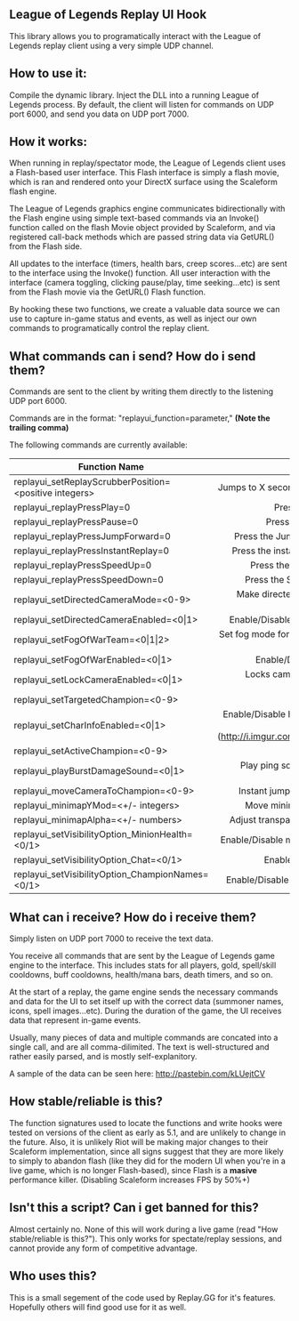## League of Legends Replay UI Hook

This library allows you to programatically interact with the League of Legends replay client using a very simple UDP channel.

## How to use it:
Compile the dynamic library. Inject the DLL into a running League of Legends process. By default, the client will listen for commands on UDP port 6000, and send you data on UDP port 7000.

## How it works:

When running in replay/spectator mode, the League of Legends client uses a Flash-based user interface. This Flash interface is simply a flash movie, which is ran and rendered onto your DirectX surface using the Scaleform flash engine.

The League of Legends graphics engine communicates bidirectionally with the Flash engine using simple text-based commands via an Invoke() function called on the flash Movie object provided by Scaleform, and via registered call-back methods which are passed string data via GetURL() from the Flash side.

All updates to the interface (timers, health bars, creep scores...etc) are sent to the interface using the Invoke() function.
All user interaction with the interface (camera toggling, clicking pause/play, time seeking...etc) is sent from the Flash movie via the GetURL() Flash function.

By hooking these two functions, we create a valuable data source we can use to capture in-game status and events, as well as inject our own commands to programatically control the replay client.

## What commands can i send? How do i send them?
Commands are sent to the client by writing them directly to the listening UDP port 6000. 

Commands are in the format: "replayui_function=parameter," **(Note the trailing comma)**

The following commands are currently available:

| Function Name        |Purpose  |
| ------------- |-----:|
|	replayui_setReplayScrubberPosition=\<positive integers>	|	Jumps to X seconds into the game.	|
|	replayui_replayPressPlay=0	|	Press the Play button.	|
|	replayui_replayPressPause=0	|	Press the Pause button.	|
|	replayui_replayPressJumpForward=0	|	Press the Jump-to-live button.	|
|	replayui_replayPressInstantReplay=0	|	Press the instant-replay button.	|
|	replayui_replayPressSpeedUp=0	|	Press the Speed Up button.	|
|	replayui_replayPressSpeedDown=0	|	Press the Slow Down button.	|
|	replayui_setDirectedCameraMode=\<0-9>	|	Make directed camera follow a player.	|
|	replayui_setDirectedCameraEnabled=\<0\|1>	|	Enable/Disable directed camera.	|
|	replayui_setFogOfWarTeam=\<0\|1\|2>	|	Set fog mode for team red, blue, or both.	|
|	replayui_setFogOfWarEnabled=\<0\|1>	|	Enable/Disable Fog of war	|
|	replayui_setLockCameraEnabled=\<0\|1>	|	Locks camera onto currently selected player.	|
|	replayui_setTargetedChampion=\<0-9>	|	Selects a player.	|
|	replayui_setCharInfoEnabled=\<0\|1>	|	Enable/Disable hidden stats menu for current player. (http://i.imgur.com/MAxBuUm.png)	|
|	replayui_setActiveChampion=\<0-9>	|	Selects a player.	|
|	replayui_playBurstDamageSound=\<0\|1>	|	Play ping sound with left/right stereo balance.	|
|	replayui_moveCameraToChampion=\<0-9>	|	Instant jump camera to player.	|
|	replayui_minimapYMod=\<+/- integers>	|	Move minimap along Y-axis.	|
|	replayui_minimapAlpha=\<+/- numbers>	|	Adjust transparency of minimap.	|
|	replayui_setVisibilityOption_MinionHealth=\<0/1>	|	Enable/Disable minion health bars.	|
|	replayui_setVisibilityOption_Chat=\<0/1>	|	Enable/Disable chatbox.	|
|	replayui_setVisibilityOption_ChampionNames=\<0/1>	|	Enable/Disable champion names.	|


## What can i receive? How do i receive them?
Simply listen on UDP port 7000 to receive the text data.

You receive all commands that are sent by the League of Legends game engine to the interface. This includes stats for all players, gold, spell/skill cooldowns, buff cooldowns, health/mana bars, death timers, and so on.

At the start of a replay, the game engine sends the necessary commands and data for the UI to set itself up with the correct data (summoner names, icons, spell images...etc). During the duration of the game, the UI receives data that represent in-game events.

Usually, many pieces of data and multiple commands are concated into a single call, and are all comma-dilimited. The text is well-structured and rather easily parsed, and is mostly self-explanitory. 

A sample of the data can be seen here: http://pastebin.com/kLUejtCV

## How stable/reliable is this?
The function signatures used to locate the functions and write hooks were tested on versions of the client as early as 5.1, and are unlikely to change in the future. Also, it is unlikely Riot will be making major changes to their Scaleform implementation, since all signs suggest that they are more likely to simply to abandon flash (like they did for the modern UI when you're in a live game, which is no longer Flash-based), since Flash is a **masive** performance killer. (Disabling Scaleform increases FPS by 50%+)

## Isn't this a script? Can i get banned for this?
Almost certainly no. None of this will work during a live game (read "How stable/reliable is this?"). This only works for spectate/replay sessions, and cannot provide any form of competitive advantage.

## Who uses this?
This is a small segement of the code used by Replay.GG for it's features. Hopefully others will find good use for it as well.